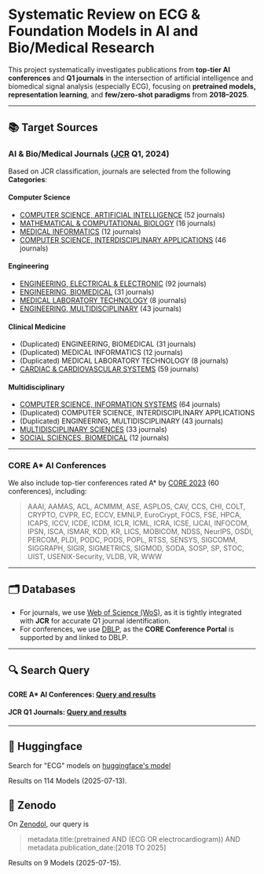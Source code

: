 # Systematic Review on ECG & Foundation Models in AI and Bio/Medical Research

This project systematically investigates publications from **top-tier AI conferences** and **Q1 journals** in the intersection of artificial intelligence and biomedical signal analysis (especially ECG), focusing on **pretrained models, representation learning**, and **few/zero-shot paradigms** from **2018–2025**.

---

## 📚 Target Sources

### AI & Bio/Medical Journals ([JCR](https://jcr.clarivate.com/jcr/browse-categories) Q1, 2024)

Based on JCR classification, journals are selected from the following **Categories**:

#### Computer Science
- [COMPUTER SCIENCE, ARTIFICIAL INTELLIGENCE](https://github.com/LeeJarvis996/awesome-ai-ecg/blob/main/JCR/COMPUTER%20SCIENCE%2C%20ARTIFICIAL%20INTELLIGENCE.csv) (52 journals)
- [MATHEMATICAL & COMPUTATIONAL BIOLOGY](https://github.com/LeeJarvis996/awesome-ai-ecg/blob/main/JCR/MATHEMATICAL%20%26%20COMPUTATIONAL%20BIOLOGY.csv) (16 journals)
- [MEDICAL INFORMATICS](https://github.com/LeeJarvis996/awesome-ai-ecg/blob/main/JCR/MEDICAL%20INFORMATICS.csv) (12 journals)
- [COMPUTER SCIENCE, INTERDISCIPLINARY APPLICATIONS](https://github.com/LeeJarvis996/awesome-ai-ecg/blob/main/JCR/COMPUTER%20SCIENCE%2C%20INTERDISCIPLINARY%20APPLICATIONS.csv) (46 journals)

#### Engineering
- [ENGINEERING, ELECTRICAL & ELECTRONIC](https://github.com/LeeJarvis996/awesome-ai-ecg/blob/main/JCR/ENGINEERING%2C%20ELECTRICAL%20%26%20ELECTRONIC.csv) (92 journals)
- [ENGINEERING, BIOMEDICAL](https://github.com/LeeJarvis996/awesome-ai-ecg/blob/main/JCR/ENGINEERING%2C%20BIOMEDICAL.csv) (31 journals)
- [MEDICAL LABORATORY TECHNOLOGY](https://github.com/LeeJarvis996/awesome-ai-ecg/blob/main/JCR/MEDICAL%20LABORATORY%20TECHNOLOGY.csv) (8 journals)
- [ENGINEERING, MULTIDISCIPLINARY](https://github.com/LeeJarvis996/awesome-ai-ecg/blob/main/JCR/ENGINEERING%2C%20MULTIDISCIPLINARY.csv) (43 journals)


#### Clinical Medicine
- (Duplicated) ENGINEERING, BIOMEDICAL (31 journals)
- (Duplicated) MEDICAL INFORMATICS (12 journals)
- (Duplicated) MEDICAL LABORATORY TECHNOLOGY (8 journals)
- [CARDIAC & CARDIOVASCULAR SYSTEMS](https://github.com/LeeJarvis996/awesome-ai-ecg/blob/main/JCR/CARDIAC%20%26%20CARDIOVASCULAR%20SYSTEMS.csv) (59 journals)

#### Multidisciplinary
- [COMPUTER SCIENCE, INFORMATION SYSTEMS](https://github.com/LeeJarvis996/awesome-ai-ecg/blob/main/JCR/COMPUTER%20SCIENCE%2C%20INFORMATION%20SYSTEMS.csv) (64 journals)
- (Duplicated) COMPUTER SCIENCE, INTERDISCIPLINARY APPLICATIONS
- (Duplicated) ENGINEERING, MULTIDISCIPLINARY (43 journals)
- [MULTIDISCIPLINARY SCIENCES](https://github.com/LeeJarvis996/awesome-ai-ecg/blob/main/JCR/MULTIDISCIPLINARY%20SCIENCES.csv) (33 journals)
- [SOCIAL SCIENCES, BIOMEDICAL](https://github.com/LeeJarvis996/awesome-ai-ecg/blob/main/JCR/SOCIAL%20SCIENCES%2C%20BIOMEDICAL.csv) (12 journals)

---

### CORE A* AI Conferences

We also include top-tier conferences rated A* by [CORE 2023](https://portal.core.edu.au/conf-ranks/?search=&by=all&source=CORE2023&sort=arank&page=1) (60 conferences), including:

> AAAI, AAMAS, ACL, ACMMM, ASE, ASPLOS, CAV, CCS, CHI, COLT, CRYPTO, CVPR, EC, ECCV, EMNLP, EuroCrypt, FOCS, FSE, HPCA, ICAPS, ICCV, ICDE, ICDM, ICLR, ICML, ICRA, ICSE, IJCAI, INFOCOM, IPSN, ISCA, ISMAR, KDD, KR, LICS, MOBICOM, NDSS, NeurIPS, OSDI, PERCOM, PLDI, PODC, PODS, POPL, RTSS, SENSYS, SIGCOMM, SIGGRAPH, SIGIR, SIGMETRICS, SIGMOD, SODA, SOSP, SP, STOC, UIST, USENIX-Security, VLDB, VR, WWW
---

## 🗂️ Databases

- For journals, we use [Web of Science (WoS)](https://clarivate.com/academia-government/scientific-and-academic-research/research-discovery-and-referencing/web-of-science/web-of-science-core-collection/), as it is tightly integrated with **JCR** for accurate Q1 journal identification.
- For conferences, we use [DBLP](https://dblp.org/), as the **CORE Conference Portal** is supported by and linked to DBLP.
---

## 🔍 Search Query

#### CORE A* AI Conferences: [Query and results](https://github.com/LeeJarvis996/awesome-ai-ecg/blob/main/query/ai_conference_query.md)

#### JCR Q1 Journals: [Query and results](https://github.com/LeeJarvis996/awesome-ai-ecg/blob/main/query/journal_query.md)
---

## 🤗 Huggingface

Search for "ECG" models on [huggingface's model](https://huggingface.co/models?sort=trending&search=ECG)

Results on 114 Models (2025-07-13).


## 🤗 Zenodo

On [Zenodol](https://zenodo.org/), our query is 

>metadata.title:(pretrained AND (ECG OR electrocardiogram)) AND metadata.publication_date:[2018 TO 2025]

Results on 9 Models (2025-07-15).



